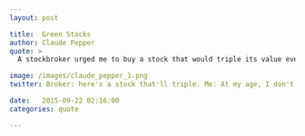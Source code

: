 ```yaml
---
layout: post

title:  Green Stocks
author: Claude Pepper
quote: > 
  A stockbroker urged me to buy a stock that would triple its value every year. I told him: At my age, I don't even buy green bananas.

image: /images/claude_pepper_1.png
twitter: Broker: here's a stock that'll triple. Me: At my age, I don't even buy green bananas. Claude Pepper http://quotes.stockflare.com/

date:   2015-09-22 02:16:00
categories: quote

---
```


